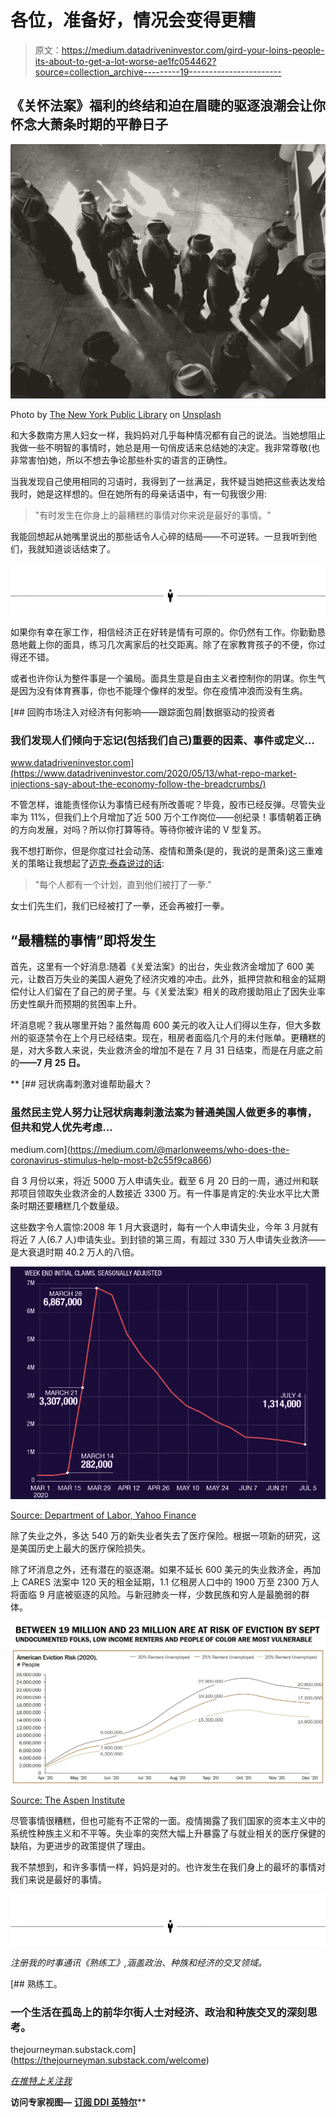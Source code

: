# 各位，准备好，情况会变得更糟

> 原文：<https://medium.datadriveninvestor.com/gird-your-loins-people-its-about-to-get-a-lot-worse-ae1fc054462?source=collection_archive---------19----------------------->

## 《关怀法案》福利的终结和迫在眉睫的驱逐浪潮会让你怀念大萧条时期的平静日子

![](img/1b129c8c5be063bfb7ea59b2cb784d0d.png)

Photo by [The New York Public Library](https://unsplash.com/@nypl?utm_source=unsplash&utm_medium=referral&utm_content=creditCopyText) on [Unsplash](https://unsplash.com/@msweems/likes?utm_source=unsplash&utm_medium=referral&utm_content=creditCopyText)

和大多数南方黑人妇女一样，我妈妈对几乎每种情况都有自己的说法。当她想阻止我做一些不明智的事情时，她总是用一句俏皮话来总结她的决定。我非常尊敬(也非常害怕)她，所以不想去争论那些朴实的语言的正确性。

当我发现自己使用相同的习语时，我得到了一丝满足，我怀疑当她把这些表达发给我时，她是这样想的。但在她所有的母亲话语中，有一句我很少用:

> "有时发生在你身上的最糟糕的事情对你来说是最好的事情。"

我能回想起从她嘴里说出的那些话令人心碎的结局——不可逆转。一旦我听到他们，我就知道谈话结束了。

![](img/484db0979619231556c53964244895d9.png)

如果你有幸在家工作，相信经济正在好转是情有可原的。你仍然有工作。你勤勤恳恳地戴上你的面具，练习几次离家后的社交距离。除了在家教育孩子的不便，你过得还不错。

或者也许你认为整件事是一个骗局。面具生意是自由主义者控制你的阴谋。你生气是因为没有体育赛事，你也不能理个像样的发型。你在疫情冲浪而没有生病。

[](https://www.datadriveninvestor.com/2020/05/13/what-repo-market-injections-say-about-the-economy-follow-the-breadcrumbs/) [## 回购市场注入对经济有何影响——跟踪面包屑|数据驱动的投资者

### 我们发现人们倾向于忘记(包括我们自己)重要的因素、事件或定义…

www.datadriveninvestor.com](https://www.datadriveninvestor.com/2020/05/13/what-repo-market-injections-say-about-the-economy-follow-the-breadcrumbs/) 

不管怎样，谁能责怪你认为事情已经有所改善呢？毕竟，股市已经反弹。尽管失业率为 11%，但我们上个月增加了近 500 万个工作岗位——创纪录！事情朝着正确的方向发展，对吗？所以你打算等待。等待你被许诺的 V 型复苏。

我不想打断你，但是你度过社会动荡、疫情和萧条(是的，我说的是萧条)这三重难关的策略让我想起了[迈克·泰森说过的话](https://mlb.nbcsports.com/2019/03/28/opening-day-2019-everybody-has-a-plan-until-they-get-punched-in-the-mouth/):

> "每个人都有一个计划，直到他们被打了一拳."

女士们先生们，我们已经被打了一拳，还会再被打一拳。

## “最糟糕的事情”即将发生

首先，这里有一个好消息:随着《关爱法案》的出台，失业救济金增加了 600 美元，让数百万失业的美国人避免了经济灾难的冲击。此外，抵押贷款和租金的延期偿付让人们留在了自己的房子里。与《关爱法案》相关的政府援助阻止了因失业率历史性飙升而预期的贫困率上升。

坏消息呢？我从哪里开始？虽然每周 600 美元的收入让人们得以生存，但大多数州的驱逐禁令在上个月已经结束。现在，租房者面临几个月的未付账单。更糟糕的是，对大多数人来说，失业救济金的增加不是在 7 月 31 日结束，而是在月底之前的[](https://www.usatoday.com/story/money/2020/06/24/unemployment-americans-will-lose-their-extra-600-days-earlier-than-expected/3253111001/)**——7 月 25 日。**

**[](https://medium.com/@marlonweems/who-does-the-coronavirus-stimulus-help-most-b2c55f9ca866) [## 冠状病毒刺激对谁帮助最大？

### 虽然民主党人努力让冠状病毒刺激法案为普通美国人做更多的事情，但共和党人优先考虑…

medium.com](https://medium.com/@marlonweems/who-does-the-coronavirus-stimulus-help-most-b2c55f9ca866) 

自 3 月份以来，将近 5000 万人申请失业。截至 6 月 20 日的一周，通过州和联邦项目领取失业救济金的人数接近 3300 万。有一件事是肯定的:失业水平比大萧条时期还要糟糕几个数量级。

这些数字令人震惊:2008 年 1 月大衰退时，每有一个人申请失业，今年 3 月就有将近 7 人(6.7 人)申请失业。到封锁的第三周，有超过 330 万人申请失业救济——是大衰退时期 40.2 万人的八倍。

![](img/4cbc87afac4b8317cf97a7d5d2178a1d.png)

[Source: Department of Labor, Yahoo Finance](https://finance.yahoo.com/news/coronavirus-covid-weekly-initial-jobless-claims-july-4-173348831.html)

除了失业之外，多达 540 万的新失业者失去了医疗保险。根据一项新的研究，这是美国历史上最大的医疗保险损失。

除了坏消息之外，还有潜在的驱逐潮。如果不延长 600 美元的失业救济金，再加上 CARES 法案中 120 天的租金延期，1.1 亿租房人口中的 1900 万至 2300 万人将面临 9 月底被驱逐的风险。与新冠肺炎一样，少数民族和穷人是最脆弱的群体。

![](img/b48e375a005ea1a2bd67c7bd38904fd8.png)

[Source: The Aspen Institute](https://www.aspeninstitute.org/blog-posts/20-million-renters-are-at-risk-of-eviction/)

尽管事情很糟糕，但也可能有不正常的一面。疫情揭露了我们国家的资本主义中的系统性种族主义和不平等。失业率的突然大幅上升暴露了与就业相关的医疗保健的缺陷，为更进步的政策提供了理由。

我不禁想到，和许多事情一样，妈妈是对的。也许发生在我们身上的最坏的事情对我们来说是最好的事情。

![](img/484db0979619231556c53964244895d9.png)

*注册我的时事通讯《熟练工》,涵盖政治、种族和经济的交叉领域。*

[](https://thejourneyman.substack.com/welcome) [## 熟练工。

### 一个生活在孤岛上的前华尔街人士对经济、政治和种族交叉的深刻思考。

thejourneyman.substack.com](https://thejourneyman.substack.com/welcome) 

[*在推特上关注我*](https://twitter.com/GeekTrader)

**访问专家视图—** [**订阅 DDI 英特尔**](https://datadriveninvestor.com/ddi-intel)**